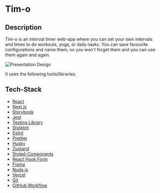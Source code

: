 # Tim-o
	
## Description

Tim-o is an interval timer web-app where you can set your own intervals and times to do workouts, yoga, or daily-tasks. 
You can save favourite configurations and name them, so you won't forget them and you can use them again and again.  

![Presentation Design](https://user-images.githubusercontent.com/102238180/188881233-fe87f5e9-365a-466b-88b9-f047552a29cd.jpg)


<!-- tocstop -->

It uses the following tools/libraries:

## Tech-Stack

-   [React](https://reactjs.org/)	
-   [Next.js](https://nextjs.org/)
-   [Storybook](https://storybook.js.org/)
-   [Jest](https://jestjs.io/)
-   [Testing Library](https://testing-library.com/)
-   [Stylelint](https://stylelint.io/)
-   [Eslint](https://eslint.org/)
-   [Prettier](https://prettier.io/)
-   [Husky](https://typicode.github.io/husky/)
-   [Zustand](https://zustand-demo.pmnd.rs/)
- 	[Styled-Components](https://styled-components.com/)
-   [React Hook Form](https://react-hook-form.com/)
-   [Figma](https://www.figma.com/)
-   [Node.js](https://nodejs.org/en/)
-   [Vercel](https://vercel.com/)
-   [Git](https://git-scm.com/)
-   [GitHub Workflow](https://github.com/)

